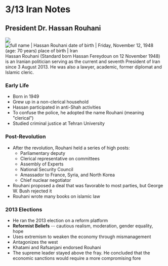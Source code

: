 
# 3/13 Iran Notes
## President Dr. Hassan Rouhani
![](https://www.wolframcdn.com/waimage/hset028/bf4/bf48c74a8daf05e2332c0fad65e5059f_v001s.jpg)![full name | Hassan Rouhani
date of birth | Friday, November 12, 1948 (age: 70 years)
place of birth | Iran](https://www4b.wolframalpha.com/Calculate/MSP/MSP233023d6fc19e6540ecb00000ib7i5h3ag78dghd?MSPStoreType=image/gif&s=55)
Hassan Rouhani (Standard born Hassan Fereydoun on 12 November 1948) is an Iranian politician serving as the current and seventh President of Iran since 3 August 2013. He was also a lawyer, academic, former diplomat and Islamic cleric.
### Early Life
- Born in 1949
- Grew up in a non-clerical household
- Hassan participated in anti-Shah activities
- To confuse the police, he adopted the name Rouhani (meaning "clerical")
- Studied criminal justice at Tehran University

### Post-Revolution
 - After the revolution, Rouhani held a series of high posts:
	 - Parliamentary deputy
	 - Clerical representative on committees
	 - Assembly of Experts
	 - National Security Council
	 - Amassador to France, Syria, and North Korea
	 - Chief nuclear negotiator
- Rouhani proposed a deal that was favorable to most parties, but George W. Bush rejected it
- Rouhani wrote many books on islamic law

### 2013 Elections
 - He ran the 2013 election on a reform platform
 - **Reformist Beliefs** -- cautious realism, moderation, gender equality, hope
 - Uses extremism to weaken the economy through mismanagement
 - Antagonizes the west
 - Khatami and Rafsanjani endorsed Rouhani
 - The supreme leader stayed above the fray. He concluded that the economic sanctions would require a more compromising fore

<!--stackedit_data:
eyJoaXN0b3J5IjpbODM2MzAyOTYwLC03NzA1NzE3NDRdfQ==
-->